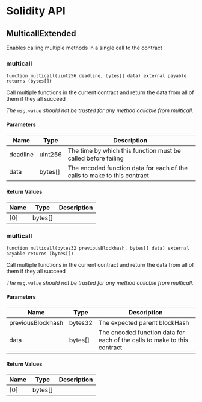# Solidity API

## MulticallExtended

Enables calling multiple methods in a single call to the contract

### multicall

```solidity
function multicall(uint256 deadline, bytes[] data) external payable returns (bytes[])
```

Call multiple functions in the current contract and return the data from all of them if they all succeed

_The `msg.value` should not be trusted for any method callable from multicall._

#### Parameters

| Name | Type | Description |
| ---- | ---- | ----------- |
| deadline | uint256 | The time by which this function must be called before failing |
| data | bytes[] | The encoded function data for each of the calls to make to this contract |

#### Return Values

| Name | Type | Description |
| ---- | ---- | ----------- |
| [0] | bytes[] |  |

### multicall

```solidity
function multicall(bytes32 previousBlockhash, bytes[] data) external payable returns (bytes[])
```

Call multiple functions in the current contract and return the data from all of them if they all succeed

_The `msg.value` should not be trusted for any method callable from multicall._

#### Parameters

| Name | Type | Description |
| ---- | ---- | ----------- |
| previousBlockhash | bytes32 | The expected parent blockHash |
| data | bytes[] | The encoded function data for each of the calls to make to this contract |

#### Return Values

| Name | Type | Description |
| ---- | ---- | ----------- |
| [0] | bytes[] |  |

